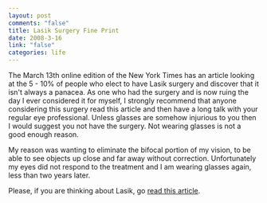 ```yaml
--- 
layout: post
comments: "false"
title: Lasik Surgery Fine Print
date: 2008-3-16
link: "false"
categories: life
---
```

The March 13th online edition of the New York Times has an article looking at the 5 - 10% of people who elect to have Lasik surgery and discover that it isn't always a panacea.  As one who had the surgery and is now ruing the day I ever considered it for myself, I strongly recommend that anyone considering this surgery read this article and then have a long talk with your regular eye professional.  Unless glasses are somehow injurious to you then I would suggest you not have the surgery.  Not wearing glasses is not a good enough reason.

My reason was wanting to eliminate the bifocal portion of my vision, to be able to see objects up close and far away without correction.  Unfortunately my eyes did not respond to the treatment and I am wearing glasses again, less than two years later.

Please, if you are thinking about Lasik, go <a href="http://www.nytimes.com/2008/03/13/fashion/13SKIN.html?pagewanted=1&amp;ei=5070&amp;en=4656a9e8333fdb16&amp;ex=1206072000&amp;emc=eta1" title="Lasik Surgery: When the Fine Print Applies to You">read this article</a>.
